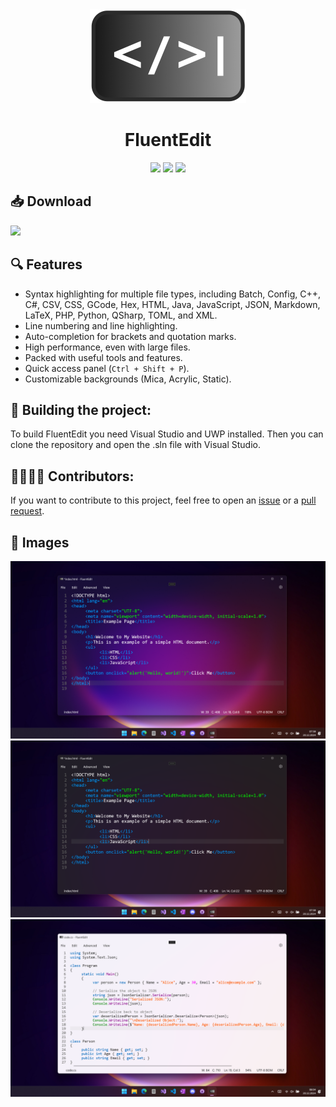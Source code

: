 <div align="center">
<img src="images/Icon1.png" height="150px" width="auto">
<h1>FluentEdit</h1>
</div>

<div align="center">
<img src="https://img.shields.io/github/issues/FrozenAssassine/FluentEdit.svg?style=flat">
<img src="https://img.shields.io/github/stars/FrozenAssassine/FluentEdit?style=flat">
<img src="https://img.shields.io/github/repo-size/FrozenAssassine/FluentEdit">
</div>

## 📥 Download
<a href="https://apps.microsoft.com/detail/9nwl9m9jpq36?launch=true&mode=mini">
	<img src="https://get.microsoft.com/images/en-us%20dark.svg" width="200"/>
</a>

## 🔍 Features
- Syntax highlighting for multiple file types, including Batch, Config, C++, C#, CSV, CSS, GCode, Hex, HTML, Java, JavaScript, JSON, Markdown, LaTeX, PHP, Python, QSharp, TOML, and XML.
- Line numbering and line highlighting.
- Auto-completion for brackets and quotation marks.
- High performance, even with large files.
- Packed with useful tools and features.
- Quick access panel (`Ctrl + Shift + P`).
- Customizable backgrounds (Mica, Acrylic, Static).

## 🚀 Building the project:
To build FluentEdit you need Visual Studio and UWP installed. Then you can clone the repository and open the .sln file with Visual Studio.

## 👨‍👩‍👧‍👦 Contributors:
If you want to contribute to this project, feel free to open an <a href="https://github.com/FrozenAssassine/FluentEdit/issues/new">issue</a> or a <a href="https://github.com/FrozenAssassine/FluentEdit/pulls">pull request</a>.


## 📸 Images

<img src="images/new/image3.png"/>
<img src="images/new/image2.png"/>
<img src="images/new/image7.png"/>
